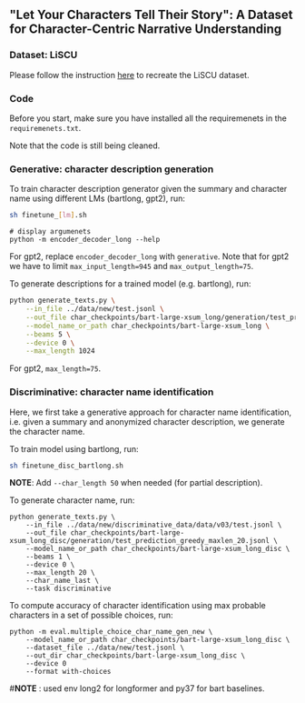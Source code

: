 ## "Let Your Characters Tell Their Story": A Dataset for Character-Centric Narrative Understanding

### Dataset: LiSCU
Please follow the instruction [here](https://github.com/huangmeng123/lit_char_data_wayback) to recreate the LiSCU dataset.


### Code
Before you start, make sure you have installed all the requiremenets in the `requiremenets.txt`.

Note that the code is still being cleaned.

### Generative: character description generation

To train character description generator given the summary and character name using different LMs (bartlong, gpt2), run:

```bash
sh finetune_[lm].sh
```

```
# display argumenets
python -m encoder_decoder_long --help
```

For gpt2, replace `encoder_decoder_long` with `generative`. Note that for gpt2 we have to limit `max_input_length=945` and `max_output_length=75`.


To generate descriptions for a trained model (e.g. bartlong), run:

```bash
python generate_texts.py \
	--in_file ../data/new/test.jsonl \
	--out_file char_checkpoints/bart-large-xsum_long/generation/test_prediction_beams5_maxlen_1024.jsonl \
	--model_name_or_path char_checkpoints/bart-large-xsum_long \
	--beams 5 \
	--device 0 \
	--max_length 1024
```
For gpt2, `max_length=75`.


### Discriminative: character name identification

Here, we first take a generative approach for character name identification, i.e. given a summary and anonymized character description, we generate the character name.

To train model using bartlong, run:

```bash
sh finetune_disc_bartlong.sh
```
**NOTE**: Add `--char_length 50` when needed (for partial description).

To generate character name, run:

```
python generate_texts.py \
	--in_file ../data/new/discriminative_data/data/v03/test.jsonl \
	--out_file char_checkpoints/bart-large-xsum_long_disc/generation/test_prediction_greedy_maxlen_20.jsonl \
	--model_name_or_path char_checkpoints/bart-large-xsum_long_disc \
	--beams 1 \
	--device 0 \
	--max_length 20 \
	--char_name_last \
	--task discriminative
```
To compute accuracy of character identification using max probable characters in a set of possible choices, run:

```
python -m eval.multiple_choice_char_name_gen_new \
	--model_name_or_path char_checkpoints/bart-large-xsum_long_disc \
	--dataset_file ../data/new/test.jsonl \
	--out_dir char_checkpoints/bart-large-xsum_long_disc \
	--device 0
	--format with-choices
```
#**NOTE** : used env long2 for longformer and py37 for bart baselines.

